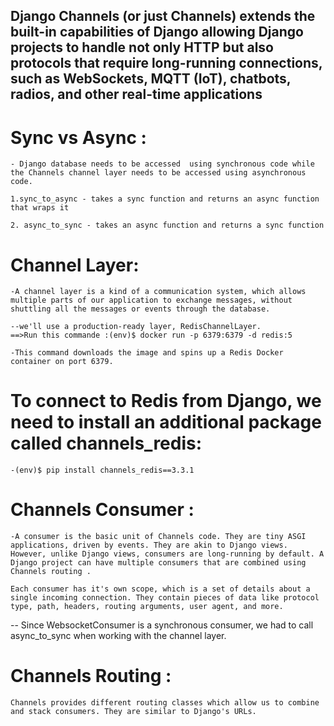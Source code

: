 ## Django Channels (or just Channels) extends the built-in capabilities of Django allowing Django projects to handle not only HTTP but also protocols that require long-running connections, such as WebSockets, MQTT (IoT), chatbots, radios, and other real-time applications


# Sync vs Async : 
    - Django database needs to be accessed  using synchronous code while the Channels channel layer needs to be accessed using asynchronous code.

    1.sync_to_async - takes a sync function and returns an async function that wraps it

    2. async_to_sync - takes an async function and returns a sync function

# Channel Layer:
    -A channel layer is a kind of a communication system, which allows multiple parts of our application to exchange messages, without shuttling all the messages or events through the database.

    --we'll use a production-ready layer, RedisChannelLayer.
    ==>Run this commande :(env)$ docker run -p 6379:6379 -d redis:5

    -This command downloads the image and spins up a Redis Docker container on port 6379.

# To connect to Redis from Django, we need to install an additional package called channels_redis:
    -(env)$ pip install channels_redis==3.3.1

# Channels Consumer  :
    -A consumer is the basic unit of Channels code. They are tiny ASGI applications, driven by events. They are akin to Django views. However, unlike Django views, consumers are long-running by default. A Django project can have multiple consumers that are combined using Channels routing .

    Each consumer has it's own scope, which is a set of details about a single incoming connection. They contain pieces of data like protocol type, path, headers, routing arguments, user agent, and more.
     

-- Since WebsocketConsumer is a synchronous consumer, we had to call async_to_sync when working with the channel layer.

# Channels Routing :
    Channels provides different routing classes which allow us to combine and stack consumers. They are similar to Django's URLs.
    






